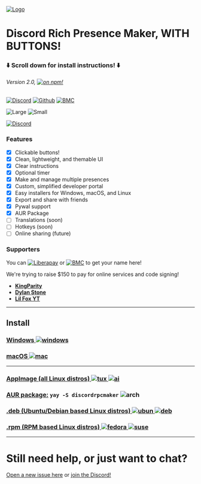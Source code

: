 [![Logo](https://cdn.discordapp.com/attachments/802218008574820393/803422081105526804/image3.png)](https://drpcm.t1c.dev/)
# Discord Rich Presence Maker, WITH BUTTONS!
### ⬇️ Scroll down for install instructions! ⬇️
###### Version 2.0, [![on npm!](https://img.shields.io/badge/on-npm!-CF1212.svg?style=flat&logo=npm)](https://www.npmjs.com/rpcmaker)

[![Discord](https://discordapp.com/api/guilds/716364441658327120/embed.png?style=shield)](https://discord.gg/Z7UZPR3bbW)
[![Github](https://img.shields.io/badge/star_it_on-github-black?style=shield&logo=github)](https://github.com/thatonecalculator/discordrpcmaker)
[![BMC](https://img.shields.io/badge/buy_me_a-coffee-FFDD00?style=shield&logo=paypal)](https://buymeacoffee.com/that1calculator)

![Large](https://media.discordapp.net/attachments/810799100940255260/838485035506073630/unknown.png)
![Small](https://media.discordapp.net/attachments/810799100940255260/838485901520797776/unknown.png)

[![Discord](https://discordapp.com/api/guilds/716364441658327120/embed.png?style=banner2)](https://discord.gg/Z7UZPR3bbW)

### Features

- [x] Clickable buttons!
- [x] Clean, lightweight, and themable UI
- [x] Clear instructions
- [x] Optional timer
- [x] Make and manage multiple presences
- [x] Custom, simplified developer portal
- [x] Easy installers for Windows, macOS, and Linux
- [x] Export and share with friends
- [x] Pywal support
- [x] AUR Package
- [ ] Translations (soon)
- [ ] Hotkeys (soon)
- [ ] Online sharing (future)

### Supporters
You can [![Liberapay](https://img.shields.io/badge/support_with-liberapay-F6C915?style=shield&logo=liberapay)](https://liberapay.com/thatonecalculator) or
[![BMC](https://img.shields.io/badge/buy_me_a-coffee-FFDD00?style=shield&logo=paypal)](https://buymeacoffee.com/that1calculator) to get your name here!

We're trying to raise $150 to pay for online services and code signing!

- [**KingParity**](https://twitter.com/KingParity) 
- [**Dylan Stone**](https://twitter.com/notDylanstone)
- [**Lil Fox YT**](https://twitter.com/TMBF_YT)

---

## Install

### [Windows ![windows](https://media.discordapp.net/attachments/810799100940255260/838488668816932965/ezgif-6-ac9683508192.png)](https://github.com/ThatOneCalculator/DiscordRPCMaker/releases/download/v2.0.0/drpcm-windows.exe)

### [macOS ![mac](https://media.discordapp.net/attachments/810799100940255260/838489488505307176/ezgif-6-cea52c6e0dcc.png)](https://github.com/ThatOneCalculator/DiscordRPCMaker/releases/download/v2.0.0/drpcm-macos.dmg)

---

### [AppImage (all Linux distros) ![tux](https://media.discordapp.net/attachments/810799100940255260/838491112863039558/ezgif-6-17b58fff7c7c.png) ![ai](https://media.discordapp.net/attachments/810799100940255260/838490721232355398/ezgif-6-35f6005300eb.png)](https://github.com/ThatOneCalculator/DiscordRPCMaker/releases/download/v2.0.0/drpcm-linux.appimage)

### [AUR package:](https://aur.archlinux.org/packages/discordrpcmaker/) `yay -S discordrpcmaker` ![arch](https://media.discordapp.net/attachments/810799100940255260/838491685892784178/ezgif-6-fd025aa8c722.png)

### [.deb (Ubuntu/Debian based Linux distros) ![ubun](https://media.discordapp.net/attachments/810799100940255260/838490150610796544/ezgif-6-0bcaf2484f82.png) ![deb](https://media.discordapp.net/attachments/810799100940255260/838489897975021609/ezgif-6-6c941861dbcc.png)](https://github.com/ThatOneCalculator/DiscordRPCMaker/releases/download/v2.0.0/drpcm-linux.deb)

### [.rpm (RPM based Linux distros) ![fedora](https://media.discordapp.net/attachments/810799100940255260/838492071698104320/ezgif-6-e99994d2403a.png) ![suse](https://media.discordapp.net/attachments/810799100940255260/838492513152270377/ezgif-6-179f42e57f24.png)](https://github.com/ThatOneCalculator/DiscordRPCMaker/releases/download/v2.0.0/drpcm-linux.rpm)

---

# Still need help, or just want to chat?
[Open a new issue here](https://github.com/ThatOneCalculator/DiscordRPCMaker/issues) or [join the Discord!](https://discord.gg/Z7UZPR3bbW)
